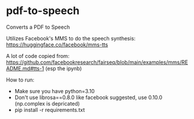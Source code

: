# pdf-to-speech

Converts a PDF to Speech

Utilizes Facebook's MMS to do the speech synthesis: https://huggingface.co/facebook/mms-tts

A lot of code copied from: https://github.com/facebookresearch/fairseq/blob/main/examples/mms/README.md#tts-1 (esp the ipynb)


How to run:
- Make sure you have python=3.10
- Don't use librosa==0.8.0 like facebook suggested, use 0.10.0 (np.complex is depricated)
- pip install -r requirements.txt